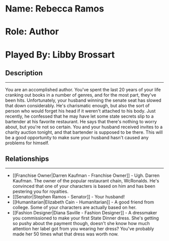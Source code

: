 # Name: Rebecca Ramos
# Role: Author
# Played By: Libby Brossart

## Description
---
You are an accomplished author. You've spent the last 20 years of your life cranking out books in a number of genres, and for the most part, they've been hits. Unfortunately, your husband winning the senate seat has slowed that down considerably. He's charismatic enough, but also the sort of person who would forget his head if it weren't attached to his body. Just recently, he confessed that he may have let some state secrets slip to a bartender at his favorite restaurant. He says that there's nothing to worry about, but you're not so certain. You and your husband received invites to a charity auction tonight, and that bartender is supposed to be there. This will be a good opportunity to make sure your husband hasn't caused any problems for himself.

## Relationships
---
- [[Franchise Owner|Darren Kaufman - Franchise Owner]]  - Ugh. Darren Kaufman. The owner of the popular restaurant chain, WcRonalds. He's convinced that one of your characters is based on him and has been pestering you for royalties.
- [[Senator|Stephen Ramos - Senator]]  - Your husband!
- [[Humanitarian|Elizabeth Cain - Humanitarian]]  - A good friend from college. Some of your characters are actually based on her.
- [[Fashion Designer|Diana Saville - Fashion Designer]] - A dressmaker you commissioned to make your first State Dinner dress.  She's getting so pushy about the payment though, doesn't she know how much attention her label got from you wearing her dress?  You've probably made her 50 times what that dress was worth now.